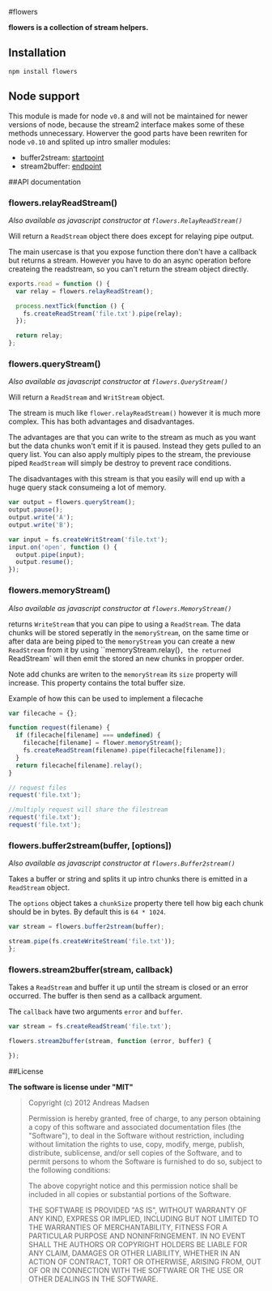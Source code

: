 #flowers

**flowers is a collection of stream helpers.**

## Installation

```sheel
npm install flowers
```

## Node support

This module is made for node `v0.8` and will not be maintained for newer
versions of node, because the stream2 interface makes some of these methods
unnecessary. Howerver the good parts have been rewriten for node `v0.10` and
splited up intro smaller modules:

* buffer2stream: [startpoint](https://github.com/AndreasMadsen/startpoint)
* stream2buffer: [endpoint](https://github.com/AndreasMadsen/endpoint)

##API documentation

### flowers.relayReadStream()

_Also available as javascript constructor at `flowers.RelayReadStream()`_

Will return a `ReadStream` object there does except for relaying pipe output.

The main usercase is that you expose function there don't have a callback
but returns a stream. However you have to do an async operation before
createing the readstream, so you can't return the stream object directly.

```JavaScript
exports.read = function () {
  var relay = flowers.relayReadStream();

  process.nextTick(function () {
    fs.createReadStream('file.txt').pipe(relay);
  });

  return relay;
};
```

### flowers.queryStream()

_Also available as javascript constructor at `flowers.QueryStream()`_

Will return a `ReadStream` and `WritStream` object.

The stream is much like `flower.relayReadStream()` however it is much more
complex. This has both advantages and disadvantages.

The advantages are that you can write to the stream as much as you want
but the data chunks won't emit if it is paused. Instead they gets pulled
to an query list. You can also apply multiply pipes to the stream, the
previouse piped `ReadStream` will simply be destroy to prevent race
conditions.

The disadvantages with this stream is that you easily will end up with
a huge query stack consumeing a lot of memory.

```JavaScript
var output = flowers.queryStream();
output.pause();
output.write('A');
output.write('B');

var input = fs.createWritStream('file.txt');
input.on('open', function () {
  output.pipe(input);
  output.resume();
});
```

### flowers.memoryStream()

_Also available as javascript constructor at `flowers.MemoryStream()`_

returns `WriteStream` that you can pipe to using a `ReadStream`. The data chunks
will be stored seperatly in the `memoryStream`, on the same time or after data are
being piped to the `memoryStream` you can create a new `ReadStream` from it by using
``memoryStream.relay()`, the returned `ReadStream` will then emit the stored an new
chunks in propper order.

Note add chunks are writen to the `memoryStream` its `size` property will increase. This
property contains the total buffer size.

Example of how this can be used to implement a filecache

```JavaScript
var filecache = {};

function request(filename) {
  if (filecache[filename] === undefined) {
    filecache[filename] = flower.memoryStream();
    fs.createReadStream(filename).pipe(filecache[filename]);
  }
  return filecache[filename].relay();
}

// request files
request('file.txt');

//multiply request will share the filestream
request('file.txt');
request('file.txt');
```

### flowers.buffer2stream(buffer, [options])

_Also available as javascript constructor at `flowers.Buffer2stream()`_

Takes a buffer or string and splits it up intro chunks there is emitted in
a `ReadStream` object.

The `options` object takes a `chunkSize` property there tell how big each chunk
should be in bytes. By default this is `64 * 1024`.

```JavaScript
var stream = flowers.buffer2stream(buffer);

stream.pipe(fs.createWriteStream('file.txt'));
};
```

### flowers.stream2buffer(stream, callback)

Takes a `ReadStream` and buffer it up until the stream is closed or an error occurred.
The buffer is then send as a callback argument.

The `callback` have two arguments `error` and `buffer`.

```JavaScript
var stream = fs.createReadStream('file.txt');

flowers.stream2buffer(stream, function (error, buffer) {

});
```

##License

**The software is license under "MIT"**

> Copyright (c) 2012 Andreas Madsen
>
> Permission is hereby granted, free of charge, to any person obtaining a copy
> of this software and associated documentation files (the "Software"), to deal
> in the Software without restriction, including without limitation the rights
> to use, copy, modify, merge, publish, distribute, sublicense, and/or sell
> copies of the Software, and to permit persons to whom the Software is
> furnished to do so, subject to the following conditions:
>
> The above copyright notice and this permission notice shall be included in
> all copies or substantial portions of the Software.
>
> THE SOFTWARE IS PROVIDED "AS IS", WITHOUT WARRANTY OF ANY KIND, EXPRESS OR
> IMPLIED, INCLUDING BUT NOT LIMITED TO THE WARRANTIES OF MERCHANTABILITY,
> FITNESS FOR A PARTICULAR PURPOSE AND NONINFRINGEMENT. IN NO EVENT SHALL THE
> AUTHORS OR COPYRIGHT HOLDERS BE LIABLE FOR ANY CLAIM, DAMAGES OR OTHER
> LIABILITY, WHETHER IN AN ACTION OF CONTRACT, TORT OR OTHERWISE, ARISING FROM,
> OUT OF OR IN CONNECTION WITH THE SOFTWARE OR THE USE OR OTHER DEALINGS IN
> THE SOFTWARE.
